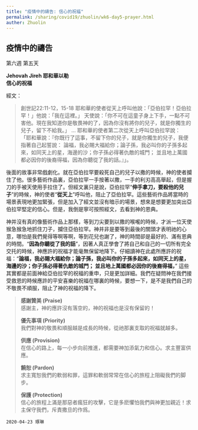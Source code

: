 ```yaml
---
title: "疫情中的禱告: 信心的祝福"
permalink: /sharing/covid19/zhuolin/wk6-day5-prayer.html
auther: Zhuolin
---
```

## 疫情中的禱告
第六週 第五天 

**Jehovah Jireh 耶和華以勒**  
**信心的祝福**  

經文：  
> 創世記22:11-12，15-18 耶和華的使者從天上呼叫他說：「亞伯拉罕！亞伯拉罕！」他說：「我在這裡。」 天使說：「你不可在這童子身上下手，一點不可害他。現在我知道你是敬畏神的了，因為你沒有將你的兒子，就是你獨生的兒子，留下不給我。」 … 耶和華的使者第二次從天上呼叫亞伯拉罕說： 「耶和華說：『你既行了這事，不留下你的兒子，就是你獨生的兒子，我便指著自己起誓說： 論福，我必賜大福給你；論子孫，我必叫你的子孫多起來，如同天上的星，海邊的沙；你子孫必得著仇敵的城門； 並且地上萬國都必因你的後裔得福，因為你聽從了我的話。』」。  

後面的故事非常戲劇化。就在亞伯拉罕要殺死自己的兒子以撒的時候，神的使者攔住了他。很多藝術作品裏，亞伯拉罕一手按著以撒，一手的利刃高高舉起，但是握刀的手被天使用手拉住了。但經文裏只是說，亞伯拉罕“**伸手拿刀，要殺他的兒子**”的時候，神的使者“**從天上**”呼叫他，阻止了亞伯拉罕。這些藝術作品將當時的場景表現地更加緊張，但是加入了經文並沒有暗示的場景，想來是想要更加突出亞伯拉罕堅定的信心。但是，我倒是寧可按照經文，去看到神的恩典。  

神并沒有真的像藝術作品上那樣，等到刀尖要到以撒的喉嚨的時候，才派一位天使猴急猴急地抓住刀子，攔住亞伯拉罕。神并非是要等到最後的關頭才表明祂的心意，哪怕是我們覺得等啊等啊，等到花兒也謝了，神的時間卻是最好的、滿有恩典的時間。“**因為你聽從了我的話**”，因著人真正學會了將自己和自己的一切所有完全交托的時候，神應許的祝福才能毫無保留地降下。仔細讀神在此處所應許的祝福：“**論福，我必賜大福給你；論子孫，我必叫你的子孫多起來，如同天上的星，海邊的沙；你子孫必得著仇敵的城門； 並且地上萬國都必因你的後裔得福，**” 這些其實都是前面神給亞伯拉罕的祝福的重申，只是更加詳細。我們在疑問神在我們接受救恩的時候應許的平安喜樂的祝福在哪裏的時候，要想一下，是不是我們自己的不敬畏不順服，阻止了神的祝福的降下。  

> **感謝贊美 (Praise)**  
> 感謝主，神的應許沒有落空的，神的祝福也是沒有保留的！  
>
> **優先事項 (Priority)**  
>我們對神的敬畏和順服越是成長的時候，從祂那裏支取的祝福就越多。  
>
> **供應 (Provision)**  
>在信心的路上，每一小步向前推進，都需要神加添氣力和信心。求主豐富供應。  
>
> **饒恕 (Pardon)**  
>求主寬恕我們的軟弱和罪，這罪和軟弱常常在信心的旅程上阻礙我們的脚步。  
>
> **保護 (Protection)**  
>信心的旅程上滿是那惡者瘋狂的攻擊，它是多麽懼怕我們與神更加親近！求主保守我們，斥責撒旦的作爲。  

`2020-04-23 琢琳`  
